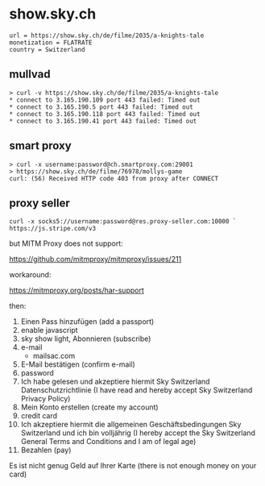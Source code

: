 # show.sky.ch

~~~
url = https://show.sky.ch/de/filme/2035/a-knights-tale
monetization = FLATRATE
country = Switzerland
~~~

## mullvad

~~~
> curl -v https://show.sky.ch/de/filme/2035/a-knights-tale
* connect to 3.165.190.109 port 443 failed: Timed out
* connect to 3.165.190.5 port 443 failed: Timed out
* connect to 3.165.190.118 port 443 failed: Timed out
* connect to 3.165.190.41 port 443 failed: Timed out
~~~

## smart proxy

~~~
> curl -x username:password@ch.smartproxy.com:29001
> https://show.sky.ch/de/filme/76978/mollys-game
curl: (56) Received HTTP code 403 from proxy after CONNECT
~~~

## proxy seller

~~~
curl -x socks5://username:password@res.proxy-seller.com:10000 `
https://js.stripe.com/v3
~~~

but MITM Proxy does not support:

https://github.com/mitmproxy/mitmproxy/issues/211

workaround:

https://mitmproxy.org/posts/har-support

then:

1. Einen Pass hinzufügen (add a passport)
2. enable javascript
3. sky show light, Abonnieren (subscribe)
4. e-mail
   - mailsac.com
5. E-Mail bestätigen (confirm e-mail)
6. password
7. Ich habe gelesen und akzeptiere hiermit Sky Switzerland
   Datenschutzrichtlinie (I have read and hereby accept Sky Switzerland Privacy
   Policy)
8. Mein Konto erstellen (create my account)
9. credit card
10. Ich akzeptiere hiermit die allgemeinen Geschäftsbedingungen Sky Switzerland
   und ich bin volljährig (I hereby accept the Sky Switzerland General Terms and
   Conditions and I am of legal age)
11. Bezahlen (pay)

Es ist nicht genug Geld auf Ihrer Karte (there is not enough money on your card)
